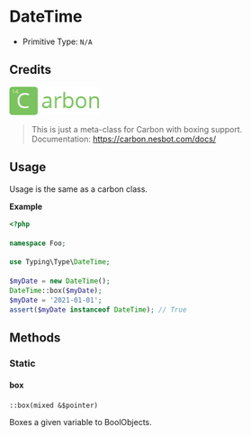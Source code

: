 # DateTime

* Primitive Type: `N/A`

## Credits

<a href="https://github.com/briannesbitt/carbon">
  <img src="https://raw.githubusercontent.com/TheDevNetwork/Aux/master/images/carbon-logo.png" alt="Carbon" width="160px" />
</a>

> This is just a meta-class for Carbon with boxing support.  
> Documentation: https://carbon.nesbot.com/docs/

## Usage

Usage is the same as a carbon class.

**Example**

```php
<?php

namespace Foo;

use Typing\Type\DateTime;

$myDate = new DateTime();
DateTime::box($myDate);
$myDate = '2021-01-01';
assert($myDate instanceof DateTime); // True

```

## Methods
### Static
#### box
`::box(mixed &$pointer)`

Boxes a given variable to BoolObjects.
